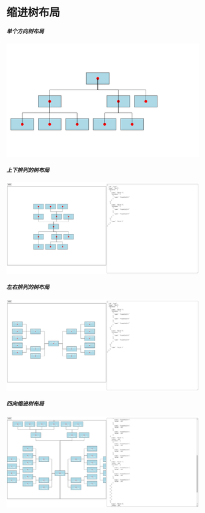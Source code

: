 # 缩进树布局

##### 单个方向树布局

![图片](./docs//assets//1.png)

##### 上下排列的树布局

![图片](./docs//assets//2.jpg)

##### 左右排列的树布局

![图片](./docs//assets//3.jpg)

##### 四向缩进树布局

![图片](./docs//assets//4.jpg)
